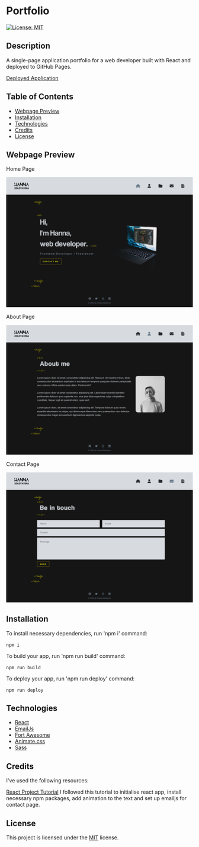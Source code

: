 # Portfolio

[![License: MIT](https://img.shields.io/badge/License-MIT-yellow.svg)](https://opensource.org/licenses/MIT)
  
## Description
  
A single-page application portfolio for a web developer built with React and deployed to GitHub Pages.

[Deployed Application](https://hannazo.github.io/regular-web-celery/)
  
## Table of Contents

- [Webpage Preview](#webpage-preview)
- [Installation](#installation)
- [Technologies](#Technologies)
- [Credits](#credits)
- [License](#license)
  
## Webpage Preview
  
Home Page

<img src='src/assets/images/screenshot-home.png'>

About Page

<img src='src/assets/images/screenshot-about.png'>

Contact Page

<img src='src/assets/images/screenshot-contact.png'>

  
## Installation
  
To install necessary dependencies, run 'npm i' command:
```
npm i
```
To build your app, run 'npm run build' command:
```
npm run build
```
To deploy your app, run 'npm run deploy' command:
```
npm run deploy
```

## Technologies
  
* [React](https://react.dev/) 
* [EmailJs](https://www.emailjs.com/)
* [Fort Awesome](https://fortawesome.com/)
* [Animate.css](https://animate.style/)
* [Sass](https://sass-lang.com/)

## Credits

I've used the following resources: 

[React Project Tutorial](https://youtu.be/bmpI252DmiI)
I followed this tutorial to initialise react app, install necessary npm packages, add animation to the text and set up emailjs for contact page.
  
## License
    
This project is licensed under the [MIT](https://opensource.org/licenses/MIT) license.
